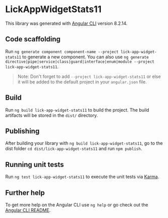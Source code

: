 # LickAppWidgetStats11

This library was generated with [Angular CLI](https://github.com/angular/angular-cli) version 8.2.14.

## Code scaffolding

Run `ng generate component component-name --project lick-app-widget-stats11` to generate a new component. You can also use `ng generate directive|pipe|service|class|guard|interface|enum|module --project lick-app-widget-stats11`.
> Note: Don't forget to add `--project lick-app-widget-stats11` or else it will be added to the default project in your `angular.json` file. 

## Build

Run `ng build lick-app-widget-stats11` to build the project. The build artifacts will be stored in the `dist/` directory.

## Publishing

After building your library with `ng build lick-app-widget-stats11`, go to the dist folder `cd dist/lick-app-widget-stats11` and run `npm publish`.

## Running unit tests

Run `ng test lick-app-widget-stats11` to execute the unit tests via [Karma](https://karma-runner.github.io).

## Further help

To get more help on the Angular CLI use `ng help` or go check out the [Angular CLI README](https://github.com/angular/angular-cli/blob/master/README.md).
